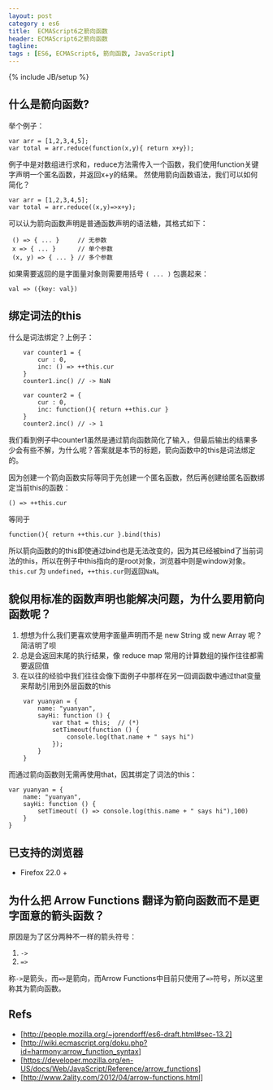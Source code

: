 ```yaml
---
layout: post
category : es6
title:  ECMAScript6之箭向函数
header: ECMAScript6之箭向函数
tagline:
tags : [ES6, ECMAScript6, 箭向函数, JavaScript]
---
```

{% include JB/setup %}

## 什么是箭向函数?

举个例子：

    var arr = [1,2,3,4,5];
    var total = arr.reduce(function(x,y){ return x+y});

例子中是对数组进行求和，reduce方法需传入一个函数，我们使用function关键字声明一个匿名函数，并返回x+y的结果。
然使用箭向函数语法，我们可以如何简化？

    var arr = [1,2,3,4,5];
    var total = arr.reduce((x,y)=>x+y);

可以认为箭向函数声明是普通函数声明的语法糖，其格式如下：

     () => { ... }     // 无参数
     x => { ... }      // 单个参数
     (x, y) => { ... } // 多个参数

如果需要返回的是字面量对象则需要用括号 `( ... )` 包裹起来：

    val => ({key: val})

## 绑定词法的this

什么是词法绑定？上例子：

```
    var counter1 = {
        cur : 0,
        inc: () => ++this.cur
    }
    counter1.inc() // -> NaN
    
    var counter2 = {
        cur : 0,
        inc: function(){ return ++this.cur }
    }
    counter2.inc() // -> 1
```

我们看到例子中counter1虽然是通过箭向函数简化了输入，但最后输出的结果多少会有些不解，为什么呢？答案就是本节的标题，箭向函数中的this是词法绑定的。

因为创建一个箭向函数实际等同于先创建一个匿名函数，然后再创建给匿名函数绑定当前this的函数：

    () => ++this.cur

等同于

    function(){ return ++this.cur }.bind(this)

所以箭向函数的的this即使通过bind也是无法改变的，因为其已经被bind了当前词法的this，所以在例子中this指向的是root对象，浏览器中则是window对象。
`this.cu`r 为 `undefined`，`++this.cur`则返回`NaN`。

## 貌似用标准的函数声明也能解决问题，为什么要用箭向函数呢？

1. 想想为什么我们更喜欢使用字面量声明而不是 new String 或 new Array 呢？ 简洁明了呗
2. 总是会返回末尾的执行结果，像 reduce map 常用的计算数组的操作往往都需要返回值
3. 在以往的经验中我们往往会像下面例子中那样在另一回调函数中通过that变量来帮助引用到外层函数的this

```
    var yuanyan = {
        name: "yuanyan",
        sayHi: function () {
            var that = this;  // (*)
            setTimeout(function () {
                console.log(that.name + " says hi")
            });
        }
    }
```

而通过箭向函数则无需再使用that，因其绑定了词法的this：

    var yuanyan = {
        name: "yuanyan",
        sayHi: function () {
            setTimeout( () => console.log(this.name + " says hi"),100)
        }
    }

## 已支持的浏览器

* Firefox 22.0 +


## 为什么把 Arrow Functions 翻译为箭向函数而不是更字面意的箭头函数？
原因是为了区分两种不一样的箭头符号：

1. `->`
2. `=>`

称`->`是箭头，而`=>`是箭向，而Arrow Functions中目前只使用了`=>`符号，所以这里称其为箭向函数。


## Refs
* [http://people.mozilla.org/~jorendorff/es6-draft.html#sec-13.2]
* [http://wiki.ecmascript.org/doku.php?id=harmony:arrow_function_syntax]
* [https://developer.mozilla.org/en-US/docs/Web/JavaScript/Reference/arrow_functions]
* [http://www.2ality.com/2012/04/arrow-functions.html]
